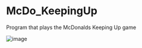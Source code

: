 # McDo_KeepingUp

Program that plays the McDonalds Keeping Up game

![image](https://user-images.githubusercontent.com/67476721/213894077-3312b854-bbc1-42b7-891d-2f9b26b10458.png)
